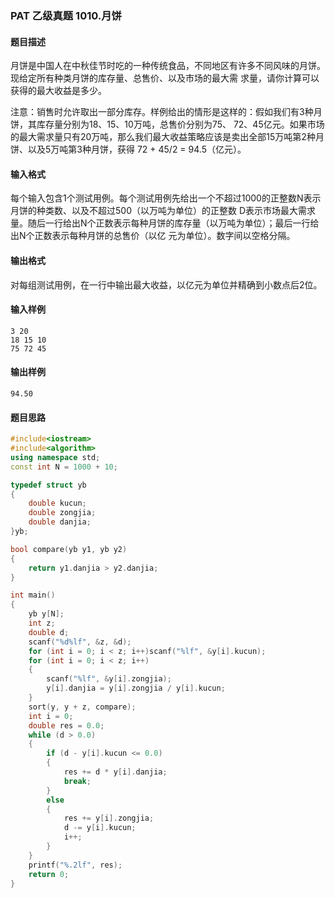 ### PAT 乙级真题 1010.月饼
#### 题目描述
月饼是中国人在中秋佳节时吃的一种传统食品，不同地区有许多不同风味的月饼。现给定所有种类月饼的库存量、总售价、以及市场的最大需
求量，请你计算可以获得的最大收益是多少。

注意：销售时允许取出一部分库存。样例给出的情形是这样的：假如我们有3种月饼，其库存量分别为18、15、10万吨，总售价分别为75、
72、45亿元。如果市场的最大需求量只有20万吨，那么我们最大收益策略应该是卖出全部15万吨第2种月饼、以及5万吨第3种月饼，获得
 72 + 45/2 = 94.5（亿元）。
#### 输入格式
每个输入包含1个测试用例。每个测试用例先给出一个不超过1000的正整数N表示月饼的种类数、以及不超过500（以万吨为单位）的正整数
D表示市场最大需求量。随后一行给出N个正数表示每种月饼的库存量（以万吨为单位）；最后一行给出N个正数表示每种月饼的总售价（以亿
元为单位）。数字间以空格分隔。
#### 输出格式
对每组测试用例，在一行中输出最大收益，以亿元为单位并精确到小数点后2位。
#### 输入样例
```text
3 20
18 15 10
75 72 45
```
#### 输出样例
```text
94.50
```
#### 题目思路
```C++
#include<iostream>
#include<algorithm>
using namespace std;
const int N = 1000 + 10;

typedef struct yb
{
	double kucun;
	double zongjia;
	double danjia;
}yb;

bool compare(yb y1, yb y2)
{
	return y1.danjia > y2.danjia;
}

int main()
{
	yb y[N];
	int z;
	double d;
	scanf("%d%lf", &z, &d);
	for (int i = 0; i < z; i++)scanf("%lf", &y[i].kucun);
	for (int i = 0; i < z; i++)
	{
		scanf("%lf", &y[i].zongjia);
		y[i].danjia = y[i].zongjia / y[i].kucun;
	}
	sort(y, y + z, compare);
	int i = 0;
	double res = 0.0;
	while (d > 0.0)
	{
		if (d - y[i].kucun <= 0.0)
		{
			res += d * y[i].danjia;
			break;
		}
		else
		{
			res += y[i].zongjia;
			d -= y[i].kucun;
			i++;
		}
	}
	printf("%.2lf", res);
	return 0;
}
```